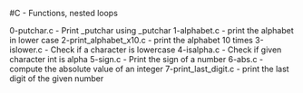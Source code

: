 #C - Functions, nested loops

0-putchar.c - Print _putchar using _putchar
1-alphabet.c - print the alphabet in lower case
2-print_alphabet_x10.c - print the alphabet 10 times
3-islower.c - Check if a character is lowercase
4-isalpha.c - Check if given character int is alpha
5-sign.c - Print the sign of a number
6-abs.c - compute the absolute value of an integer
7-print_last_digit.c - print the last digit of the given number
